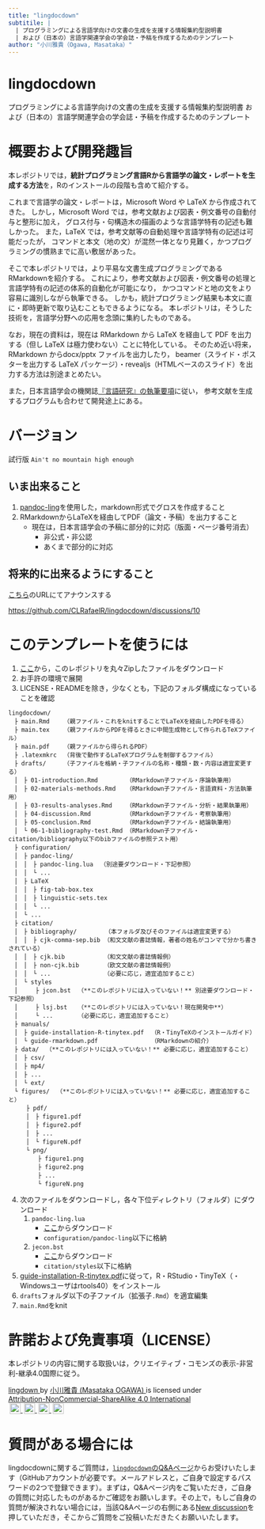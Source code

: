 ```yaml
---
title: "lingdocdown"
subtitile: |
  | プログラミングによる言語学向けの文書の生成を支援する情報集約型説明書
  | および（日本の）言語学関連学会の学会誌・予稿を作成するためのテンプレート
author: "小川雅貴（Ogawa, Masataka）"
---
```


# lingdocdown

プログラミングによる言語学向けの文書の生成を支援する情報集約型説明書
および（日本の）言語学関連学会の学会誌・予稿を作成するためのテンプレート

# 概要および開発趣旨

本レポジトリでは，**統計プログラミング言語Rから言語学の論文・レポートを生成する方法**を，Rのインストールの段階も含めて紹介する。

これまで言語学の論文・レポートは，Microsoft Word や LaTeX から作成されてきた。
しかし，Microsoft Word では，参考文献および図表・例文番号の自動付与と整形に加え，
グロス付与・句構造木の描画のような言語学特有の記述も難しかった。
また，LaTeX では，参考文献等の自動処理や言語学特有の記述は可能だったが，
コマンドと本文（地の文）が混然一体となり見難く，かつプログラミングの慣熟までに高い敷居があった。

そこで本レポジトリでは，より平易な文書生成プログラミングであるRMarkdownを紹介する。
これにより，参考文献および図表・例文番号の処理と言語学特有の記述の体系的自動化が可能になり，
かつコマンドと地の文をより容易に識別しながら執筆できる。
しかも，統計プログラミング結果も本文に直に・即時更新で取り込むこともできるようになる。
本レポジトリは，そうした技術を，言語学分野への応用を念頭に集約したものである。

なお，現在の資料は，現在は RMarkdown から LaTeX を経由して PDF を出力する（但し LaTeX は極力使わない）ことに特化している。
そのため近い将来，
RMarkdown からdocx/pptx ファイルを出力したり，
beamer（スライド・ポスターを出力する LaTeX パッケージ）・revealjs（HTMLベースのスライド）を出力する方法は別途まとめたい。

また，日本言語学会の機関誌[『言語研究』の執筆要項](http://www.ls-japan.org/modules/documents/LSJpapers/j-gkstyle2020.pdf)に従い，
参考文献を生成するプログラムも合わせて開発途上にある。

# バージョン

試行版 `Ain't no mountain high enough`

## いま出来ること

1. [pandoc-ling](https://github.com/cysouw/pandoc-ling)を使用した，markdown形式でグロスを作成すること
2. RMarkdownからLaTeXを経由してPDF（論文・予稿）を出力すること
    - 現在は，日本言語学会の予稿に部分的に対応（版面・ページ番号消去）
      - 非公式・非公認
      - あくまで部分的に対応

## 将来的に出来るようにすること

[こちら](https://github.com/CLRafaelR/lingdocdown/discussions/10)のURLにてアナウンスする

https://github.com/CLRafaelR/lingdocdown/discussions/10

# このテンプレートを使うには

1. [ここ](https://github.com/CLRafaelR/lingdocdown/archive/main.zip)から，このレポジトリを丸々Zipしたファイルをダウンロード
2. お手許の環境で展開
3. LICENSE・READMEを除き，少なくとも，下記のフォルダ構成になっていることを確認

```
lingdocdown/
　├ main.Rmd    （親ファイル・これをknitすることでLaTeXを経由したPDFを得る）
　├ main.tex    （親ファイルからPDFを得るときに中間生成物として作られるTeXファイル）
　├ main.pdf    （親ファイルから得られるPDF）
　├ .latexmkrc  （背後で動作するLaTeXプログラムを制御するファイル）
　├ drafts/     （子ファイルを格納・子ファイルの名称・種類・数・内容は適宜変更する）
　│　├ 01-introduction.Rmd        （RMarkdown子ファイル・序論執筆用）
　│　├ 02-materials-methods.Rmd   （RMarkdown子ファイル・言語資料・方法執筆用）
　│　├ 03-results-analyses.Rmd    （RMarkdown子ファイル・分析・結果執筆用）
　│　├ 04-discussion.Rmd          （RMarkdown子ファイル・考察執筆用）
　│　├ 05-conclusion.Rmd          （RMarkdown子ファイル・結論執筆用）
　│　└ 06-1-bibliography-test.Rmd （RMarkdown子ファイル・citation/bibliography以下のbibファイルの参照テスト用）
　├ configuration/
　│　├ pandoc-ling/
　│　│　├ pandoc-ling.lua  （別途要ダウンロード・下記参照）
　│　│　└ ...
　│　├ LaTeX
　│　│　├ fig-tab-box.tex
　│　│　├ linguistic-sets.tex
　│　│　└ ...
　│　└ ...
　├ citation/
　│　├ bibliography/        （本フォルダ及びそのファイルは適宜変更する）
　│　│　├ cjk-comma-sep.bib （和文文献の書誌情報，著者の姓名がコンマで分かち書きされている）
　│　│　├ cjk.bib           （和文文献の書誌情報例）
　│　│　├ non-cjk.bib       （欧文文献の書誌情報例）
　│　│　└ ...               （必要に応じ，適宜追加すること）
　│　└ styles
　│　　　├ jcon.bst  （**このレポジトリには入っていない！** 別途要ダウンロード・下記参照）
　│　　　├ lsj.bst   （**このレポジトリには入っていない！現在開発中**）
　│　　　└ ...       （必要に応じ，適宜追加すること）
　├ manuals/
　│　├ guide-installation-R-tinytex.pdf  （R・TinyTeXのインストールガイド）
　│　└ guide-rmarkdown.pdf               （RMarkdownの紹介）
　├ data/  （**このレポジトリには入っていない！** 必要に応じ，適宜追加すること）
　│　├ csv/
　│　├ mp4/
　│　├ ...
　│　└ ext/
　└ figures/  （**このレポジトリには入っていない！** 必要に応じ，適宜追加すること）
　　　├ pdf/
　　　│　├ figure1.pdf
　　　│　├ figure2.pdf
　　　│　├ ...
　　　│　└ figureN.pdf
　　　└ png/
　　　　　├ figure1.png
　　　　　├ figure2.png
　　　　　├ ...
　　　　　└ figureN.png
```

4. 次のファイルをダウンロードし，各々下位ディレクトリ（フォルダ）にダウンロード
    1. `pandoc-ling.lua`
        - [ここ](https://github.com/cysouw/pandoc-ling)からダウンロード
        - `configuration/pandoc-ling`以下に格納
    2. `jecon.bst`
        - [ここ](https://github.com/ShiroTakeda/jecon-bst)からダウンロード
        - `citation/styles`以下に格納
5. [guide-installation-R-tinytex.pdf](https://github.com/CLRafaelR/lingdocdown/blob/main/manuals/guide-rmarkdown.pdf)に従って，R・RStudio・TinyTeX（・Windowsユーザはrtools40）をインストール
6. `drafts`フォルダ以下の子ファイル（拡張子`.Rmd`）を適宜編集
7. `main.Rmd`をknit

<!--
# 本ドキュメントが推奨するディレクトリ（フォルダ）構成

ここに示したディレクトリ構成の内，
`working_directory_with_Rproj`という親ディレクトリと，
その直下にある下位ディレクトリ`configuration`は，
`template4pdf.Rmd`などのテンプレートを直接編集して
文書生成を行う際に必要となる。
従って，これ以外の下位ディレクトリの設定は自由であり，下記に示しているのは
あくまで参考例である。
また，究極的には，文書生成に必要な設定を熟知している限り，
`working_directory_with_Rproj`や
`configuration`の設定の仕方，さらにはこれらフォルダの有無も
任意である。

`working_directory_with_Rproj`（必須）
: 基礎となる作業ディレクトリで，R project（拡張子.Rproj）と紐づいている。
  データや編集中のRmdファイル，出力されたPDF・docx・pptx，およびそれらファイルを格納する下位ディレクトリは，全て，この作業ディレクトリの下にある。
  いわば親ディレクトリである。
  この下位には，どのようなファイル・ディレクトリが，どのように入っていてもよい。
  但し，`template4pdf.Rmd`などのテンプレートを直接編集して
  文書生成を行うには，以下の`configuration`ディレクトリを含む必要がある。

`configuration`（必須）
: LaTeXの設定に必要なファイル，グロスを出力するのに必要なluaフィルタ[`pandoc-ling.lua`](https://github.com/CLRafaelR/lingdocdown)を格納している。
  `lingdocdown`に元から入っている設定ファイル以外のものを入れてもよい。

```
working_directory_with_Rproj/
　├ template4pdf.Rmd
　├ template4beamer.Rmd
　├ template4docx.Rmd
　├ template4pptx.Rmd
　├ childs/
　│　├ child1.Rmd
　│　├ child2.Rmd
　│　├ ...
　│　└ childN.Rmd
　├ data/
　│　├ csv/
　│　├ mp4/
　│　├ ...
　│　└ ext/
　├ configuration/
　│　├ pandoc-ling/
　│　│　├ pandoc-ling.lua
　│　│　└ ...
　│　├ LaTeX
　│　│　├ fig-tab-box.tex
　│　│　├ linguistic-sets.tex
　│　│　└ ...
　│　└ ...
　└ figures/
　　　├ pdf/
　　　│　├ figure1.pdf
　　　│　├ figure2.pdf
　　　│　├ ...
　　　│　└ figureN.pdf
　　　└ png/
　　　　　├ figure1.png
　　　　　├ figure2.png
　　　　　├ ...
　　　　　└ figureN.png
 ```
-->


# 許諾および免責事項（LICENSE）

本レポジトリの内容に関する取扱いは，クリエイティブ・コモンズの表示-非営利-継承4.0国際に従う。

<p xmlns:cc="http://creativecommons.org/ns#" xmlns:dct="http://purl.org/dc/terms/">
  <a property="dct:title" rel="cc:attributionURL" href="https://github.com/CLRafaelR/lingdocdown">
    lingdown
  </a>
  by 
  <a rel="cc:attributionURL dct:creator" property="cc:attributionName" href="https://github.com/CLRafaelR">
    小川雅貴 (Masataka OGAWA)
  </a> 
  is licensed under 
  <a href="http://creativecommons.org/licenses/by-nc-sa/4.0/?ref=chooser-v1" target="_blank" rel="license noopener noreferrer" style="display:inline-block;">
    Attribution-NonCommercial-ShareAlike 4.0 International
    <br/>
    <img style="height:22px!important;margin-left:3px;vertical-align:text-bottom;" src="https://mirrors.creativecommons.org/presskit/icons/cc.svg?ref=chooser-v1">
    <img style="height:22px!important;margin-left:3px;vertical-align:text-bottom;" src="https://mirrors.creativecommons.org/presskit/icons/by.svg?ref=chooser-v1">
    <img style="height:22px!important;margin-left:3px;vertical-align:text-bottom;" src="https://mirrors.creativecommons.org/presskit/icons/nc.svg?ref=chooser-v1">
    <img style="height:22px!important;margin-left:3px;vertical-align:text-bottom;" src="https://mirrors.creativecommons.org/presskit/icons/sa.svg?ref=chooser-v1">
  </a>
</p>

# 質問がある場合には

lingdocdownに関するご質問は，[`lingdocdown`のQ&Aページ](https://github.com/CLRafaelR/lingdocdown/discussions/categories/q-a)からお受けいたします（GitHubアカウントが必要です。メールアドレスと，ご自身で設定するパスワードの2つで登録できます）。まずは，Q&Aページ内をご覧いただき，ご自身の質問に対応したものがあるかご確認をお願いします。その上で，もしご自身の質問が解決されない場合には，当該Q&Aページの右側にある[New discussion](https://github.com/CLRafaelR/lingdocdown/discussions/new)を押していただき，そこからご質問をご投稿いただきたくお願いいたします。
